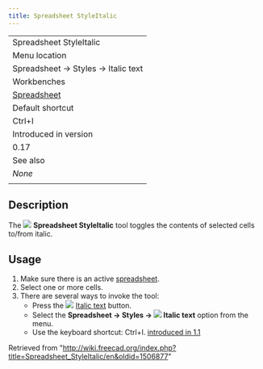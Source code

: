 ```yaml
---
title: Spreadsheet StyleItalic
---
```


|                                                               |
| ------------------------------------------------------------- |
| Spreadsheet StyleItalic                                       |
| Menu location                                                 |
| Spreadsheet → Styles → Italic text                            |
| Workbenches                                                   |
| [Spreadsheet](/Spreadsheet_Workbench "Spreadsheet Workbench") |
| Default shortcut                                              |
| Ctrl+I                                                        |
| Introduced in version                                         |
| 0.17                                                          |
| See also                                                      |
| _None_                                                        |
|                                                               |

## Description

The ![](/images/Spreadsheet_StyleItalic.svg) **Spreadsheet StyleItalic** tool toggles the contents of selected cells to/from italic.

## Usage

1. Make sure there is an active [spreadsheet](/Spreadsheet_CreateSheet "Spreadsheet CreateSheet").
2. Select one or more cells.
3. There are several ways to invoke the tool:
   - Press the ![](/images/Spreadsheet_StyleItalic.svg) [Italic text](/Spreadsheet_StyleItalic "Spreadsheet StyleItalic") button.
   - Select the **Spreadsheet → Styles → ![](/images/Spreadsheet_StyleItalic.svg) Italic text** option from the menu.
   - Use the keyboard shortcut: Ctrl+I. [introduced in 1.1](/Release_notes_1.1 "Release notes 1.1")

Retrieved from "<http://wiki.freecad.org/index.php?title=Spreadsheet_StyleItalic/en&oldid=1506877>"
